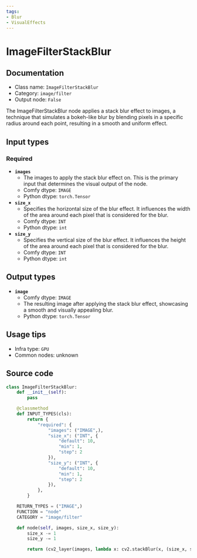 ```yaml
---
tags:
- Blur
- VisualEffects
---
```


# ImageFilterStackBlur
## Documentation
- Class name: `ImageFilterStackBlur`
- Category: `image/filter`
- Output node: `False`

The ImageFilterStackBlur node applies a stack blur effect to images, a technique that simulates a bokeh-like blur by blending pixels in a specific radius around each point, resulting in a smooth and uniform effect.
## Input types
### Required
- **`images`**
    - The images to apply the stack blur effect on. This is the primary input that determines the visual output of the node.
    - Comfy dtype: `IMAGE`
    - Python dtype: `torch.Tensor`
- **`size_x`**
    - Specifies the horizontal size of the blur effect. It influences the width of the area around each pixel that is considered for the blur.
    - Comfy dtype: `INT`
    - Python dtype: `int`
- **`size_y`**
    - Specifies the vertical size of the blur effect. It influences the height of the area around each pixel that is considered for the blur.
    - Comfy dtype: `INT`
    - Python dtype: `int`
## Output types
- **`image`**
    - Comfy dtype: `IMAGE`
    - The resulting image after applying the stack blur effect, showcasing a smooth and visually appealing blur.
    - Python dtype: `torch.Tensor`
## Usage tips
- Infra type: `GPU`
- Common nodes: unknown


## Source code
```python
class ImageFilterStackBlur:
    def __init__(self):
        pass

    @classmethod
    def INPUT_TYPES(cls):
        return {
            "required": {
                "images": ("IMAGE",),
                "size_x": ("INT", {
                    "default": 10,
                    "min": 1,
                    "step": 2
                }),
                "size_y": ("INT", {
                    "default": 10,
                    "min": 1,
                    "step": 2
                }),
            },
        }

    RETURN_TYPES = ("IMAGE",)
    FUNCTION = "node"
    CATEGORY = "image/filter"

    def node(self, images, size_x, size_y):
        size_x -= 1
        size_y -= 1

        return (cv2_layer(images, lambda x: cv2.stackBlur(x, (size_x, size_y))),)

```

